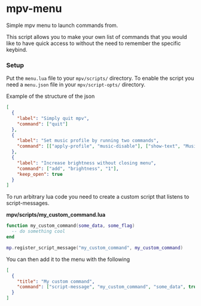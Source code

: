 # mpv-menu
Simple mpv menu to launch commands from.

This script allows you to make your own list of commands that you would like to have quick access to without
the need to remember the specific keybind.

### Setup

Put the `menu.lua` file to your `mpv/scripts/` directory. To enable the script you need a `menu.json` file in
your `mpv/script-opts/` directory.  

Example of the structure of the json
```json
[
  {
    "label": "Simply quit mpv",
    "command": ["quit"]
  },
  {
    "label": "Set music profile by running two commands",
    "command": [["apply-profile", "music-disable"], ["show-text", "Music!"]],
  },
  {
    "label": "Increase brightness without closing menu",
    "command": ["add", "brightness", "1"],
    "keep_open": true
  }
]
```

To run arbitrary lua code you need to create a custom script that listens to script-messages.

**mpv/scripts/my_custom_command.lua**
```lua
function my_custom_command(some_data, some_flag)
  -- do something cool
end

mp.register_script_message("my_custom_command", my_custom_command)
```

You can then add it to the menu with the following

```json
[
  {
    "title": "My custom command",
    "command": ["script-message", "my_custom_command", "some_data", true]
  }
]
```
